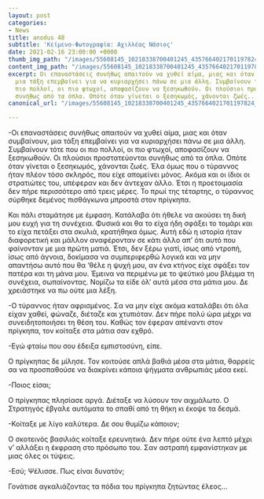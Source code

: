 ```yaml
---
layout: post
categories:
- News
title: anodus 48
subtitle: 'Κείμενο-Φωτογραφία: Αχιλλέας Νάσιος'
date: 2021-02-16 23:00:00 +0000
thumb_img_path: "/images/55608145_10218338700401245_4357664021701197824_o.jpg"
content_img_path: "/images/55608145_10218338700401245_4357664021701197824_o.jpg"
excerpt: Οι επαναστάσεις συνήθως απαιτούν να χυθεί αίμα, μιας και όταν συμβαίνουν,
  μια τάξη επεμβαίνει για να κυριαρχήσει πάνω σε μια άλλη. Συμβαίνουν τότε που οι
  πιο πολλοί, οι πιο φτωχοί, αποφασίζουν να ξεσηκωθούν. Οι πλούσιοι προστατεύονται
  συνήθως από τα όπλα. Οπότε όταν γίνεται ο ξεσηκωμός, χάνονται ζωές...
canonical_url: "/images/55608145_10218338700401245_4357664021701197824_o.jpg"

---
```

\-Οι επαναστάσεις συνήθως απαιτούν να χυθεί αίμα, μιας και όταν συμβαίνουν, μια τάξη επεμβαίνει για να κυριαρχήσει πάνω σε μια άλλη. Συμβαίνουν τότε που οι πιο πολλοί, οι πιο φτωχοί, αποφασίζουν να ξεσηκωθούν. Οι πλούσιοι προστατεύονται συνήθως από τα όπλα. Οπότε όταν γίνεται ο ξεσηκωμός, χάνονται ζωές. Έλα όμως που ο τύραννος ήταν πλέον τόσο σκληρός, που είχε απομείνει μόνος. Ακόμα και οι ίδιοι οι στρατιώτες του, υπέφεραν και δεν άντεχαν άλλο. Έτσι η προετοιμασία δεν πήρε περισσότερο από τρεις μέρες. Το πρωί της τέταρτης, ο τύραννος σύρθηκε δεμένος πισθάγκωνα μπροστά στον πρίγκηπα.

Και πάλι σταμάτησε με έμφαση. Κατάλαβα ότι ήθελε να ακούσει τη δική μου ευχή για τη συνέχεια. Φυσικά και θα το είχα ήδη σφάξει το τομάρι και το είχα πετάξει στα σκυλιά, κρατήθηκα όμως. Αυτή εδώ η ιστορία ήταν διαφορετική και μάλλον αναφέρονταν σε κάτι άλλο απ’ ότι αυτό που φαίνονταν με μια πρώτη ματιά. Έτσι, δεν ξέρω γιατί, ίσως από ντροπή, ίσως από άγνοια, δοκίμασα να συμπεριφερθώ λογικά και να μην απαντήσω αυτό που θα ‘θέλε η ψυχή μου, αν ένα κτήνος είχε σφάξει τον πατέρα και τη μάνα μου. Έμεινα να περιμένω με το ψεύτικό μου βλέμμα τη συνέχεια, σωπαίνοντας. Νομίζω τα είδε όλ’ αυτά μέσα στα μάτια μου. Δε χρειάστηκε να πω ούτε μια λέξη.

\-Ο τύραννος ήταν αφρισμένος. Σα να μην είχε ακόμα καταλάβει ότι όλα είχαν χαθεί, φώναζε, διέταζε και χτυπιόταν. Δεν πήρε πολύ ώρα μέχρι να συνειδητοποιήσει τη θέση του. Καθώς τον έφεραν απέναντι στον πρίγκηπα, τον κοίταξε στα μάτια σαν εχθρό.

\-Εγώ φταίω που σου έδειξα εμπιστοσύνη, είπε.

Ο πρίγκηπας δε μίλησε. Τον κοιτούσε απλά βαθιά μέσα στα μάτια, θαρρείς σα να προσπαθούσε να διακρίνει κάποια ψήγματα ανθρωπιάς μέσα εκεί.

\-Ποιος είσαι;

Ο πρίγκηπας πλησίασε αργά. Διέταξε να λύσουν τον αιχμάλωτο. Ο Στρατηγός έβγαλε αυτόματα το σπαθί από τη θήκη κι έκοψε τα δεσμά.

\-Κοίταξε με λίγο καλύτερα. Δε σου θυμίζω κάποιον;

Ο σκοτεινός βασιλιάς κοίταξε ερευνητικά. Δεν πήρε ούτε ένα λεπτό μέχρι ν’ αλλάξει η έκφραση στο πρόσωπο του. Σαν αστραπή εμφανίστηκαν με μιας όλες οι τύψεις.

\-Εσύ; Ψέλισσε. Πως είναι δυνατόν;

Γονάτισε αγκαλιάζοντας τα πόδια του πρίγκηπα ζητώντας έλεος…